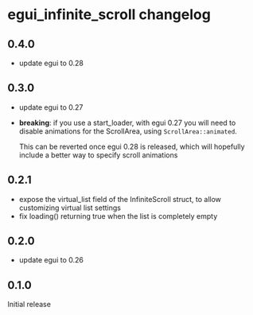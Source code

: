 # egui_infinite_scroll changelog

## 0.4.0

- update egui to 0.28

## 0.3.0

- update egui to 0.27
- **breaking**: if you use a start_loader, with egui 0.27
  you will need to disable animations for the ScrollArea, using `ScrollArea::animated`.

  This can be reverted once egui 0.28 is released, which will hopefully include a better
  way to specify scroll animations

## 0.2.1

- expose the virtual_list field of the InfiniteScroll struct, to allow customizing virtual list settings
- fix loading() returning true when the list is completely empty

## 0.2.0

- update egui to 0.26

## 0.1.0

Initial release